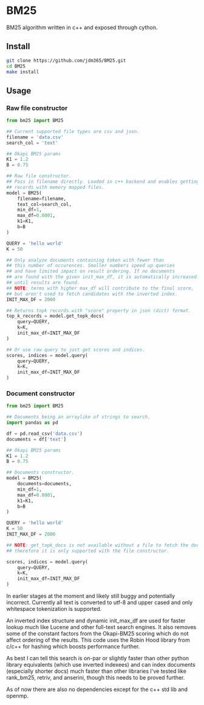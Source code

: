 # BM25
BM25 algorithm written in c++ and exposed through cython.

## Install
```bash
git clone https://github.com/jdm365/BM25.git
cd BM25
make install
```

## Usage

### Raw file constructor
```python
from bm25 import BM25

## Current supported file types are csv and json.
filename = 'data.csv'
search_col = 'text'

## Okapi BM25 params
K1 = 1.2
B = 0.75

## Raw file constructor.
## Pass in filename directly. Loaded in c++ backend and enables getting topk
## records with memory mapped files.
model = BM25(
    filename=filename,
    text_col=search_col,
    min_df=1,
    max_df=0.0001,
    k1=K1,
    b=B
)

QUERY = 'hello world'
K = 50

## Only analyze documents containing token with fewer than
## this number of occurences. Smaller numbers speed up queries
## and have limited impact on result ordering. If no documents
## are found with the given init_max_df, it is automatically increased 
## until results are found.
## NOTE: terms with higher max_df will contribute to the final score,
## but aren't used to fetch candidates with the inverted index.
INIT_MAX_DF = 2000

## Returns topk records with "score" property in json (dict) format.
top_k_records = model.get_topk_docs(
    query=QUERY,
    k=K,
    init_max_df=INIT_MAX_DF
)

## Or use raw query to just get scores and indices.
scores, indices = model.query(
    query=QUERY,
    k=K,
    init_max_df=INIT_MAX_DF
)
```

### Document constructor
```python
from bm25 import BM25

## Documents being an arraylike of strings to search.
import pandas as pd

df = pd.read_csv('data.csv')
documents = df['text']

## Okapi BM25 params
K1 = 1.2
B = 0.75

## Documents constructor.
model = BM25(
    documents=documents,
    min_df=1,
    max_df=0.0001,
    k1=K1,
    b=B
)

QUERY = 'hello world'
K = 50
INIT_MAX_DF = 2000

## NOTE: get_topk_docs is not available without a file to fetch the documents from
## therefore it is only supported with the file constructor.

scores, indices = model.query(
    query=QUERY,
    k=K,
    init_max_df=INIT_MAX_DF
)
```

In earlier stages at the moment and likely still buggy and potentially incorrect. 
Currently all text is converted to utf-8 and upper cased and only whitespace
tokenization is supported.

An inverted index structure and dynamic init_max_df are used for faster lookup much
like Lucene and other full-text search engines. It also removes some of the constant
factors from the Okapi-BM25 scoring which do not affect ordering of the results.
This code uses the Robin Hood library from c/c++ for hashing
which boosts performance further.

As best I can tell this search is on-par or slightly faster than other python library
equivalents (which use inverted indexees) and can index documents (especially shorter docs)
much faster than other libraries I've tested like rank_bm25, retriv, and anserini, though
this needs to be proved further.

As of now there are also no dependencies except for the c++ std lib and openmp.
